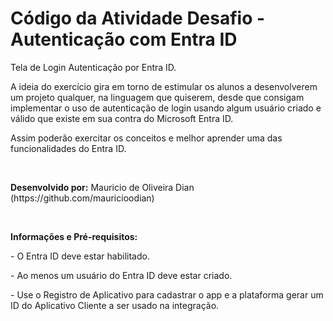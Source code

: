 # Código da Atividade Desafio - Autenticação com Entra ID

<p>Tela de Login Autenticação por Entra ID.</p>
<p>A ideia do exercício gira em torno de estimular os alunos a desenvolverem um projeto qualquer, na linguagem que quiserem, desde que consigam implementar o uso de autenticação de login usando algum usuário criado e válido que existe em sua contra do Microsoft Entra ID.</p>
<p>Assim poderão exercitar os conceitos e melhor aprender uma das funcionalidades do Entra ID.</p>
<br>
<p><b>Desenvolvido por:</b> Mauricio de Oliveira Dian (https://github.com/mauricioodian)</p>
<br>
<p><b>Informações e Pré-requisitos:</b></p>
<p>- O Entra ID deve estar habilitado.
<p>- Ao menos um usuário do Entra ID deve estar criado.
<p>- Use o Registro de Aplicativo para cadastrar o app e a plataforma gerar um ID do Aplicativo Cliente a ser usado na integração.</p>

